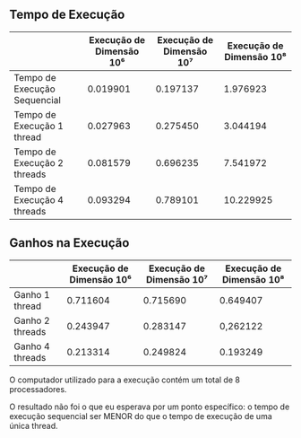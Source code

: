 
## Tempo de Execução


|                              | Execução de Dimensão 10⁶ | Execução de Dimensão 10⁷ | Execução de Dimensão 10⁸ |
|------------------------------|--------------------------|--------------------------|--------------------------|
| Tempo de Execução Sequencial | 0.019901                 | 0.197137                 | 1.976923                 |
| Tempo de Execução 1 thread   | 0.027963                 | 0.275450                 | 3.044194                 |
| Tempo de Execução 2 threads  | 0.081579                 | 0.696235                 | 7.541972                 |
| Tempo de Execução 4 threads  | 0.093294                 | 0.789101                 | 10.229925                 |


## Ganhos na Execução


|                 | Execução de Dimensão 10⁶ | Execução de Dimensão 10⁷ | Execução de Dimensão 10⁸ |
|-----------------|--------------------------|--------------------------|--------------------------|
| Ganho 1 thread  | 0.711604                 | 0.715690                 | 0.649407                 |
| Ganho 2 threads | 0.243947                 | 0.283147                 | 0,262122                 |
| Ganho 4 threads | 0.213314                 | 0.249824                 | 0.193249                 |



O computador utilizado para a execução contém um total de 8 processadores.

O resultado não foi o que eu esperava por um ponto específico: o tempo de execução sequencial ser MENOR do que o tempo de execução de uma única thread.